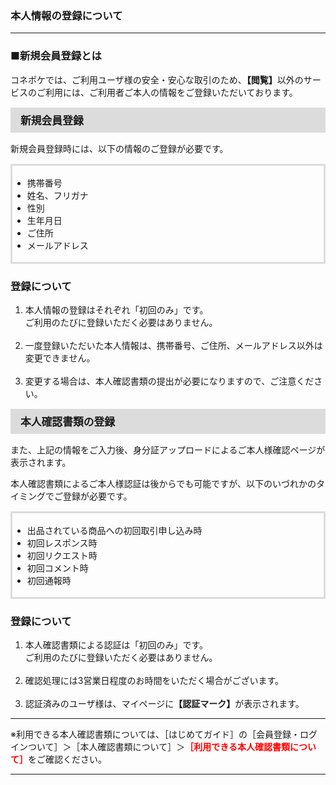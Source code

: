 <h3>本人情報の登録について</h3>
<hr>

<h3>■新規会員登録とは</h3>

コネポケでは、ご利用ユーザ様の安全・安心な取引のため、<strong>【閲覧】</strong>以外のサービスのご利用には、ご利用者ご本人の情報をご登録いただいております。

<div style="padding: 7px 15px; margin-top: 15px; margin-bottom: 15px; border: 1px solid #dcdcdc; background-color: #dcdcdc; font-size: 120%">
<strong>新規会員登録</strong>
</div>

新規会員登録時には、以下の情報のご登録が必要です。

<div style="padding: 3px 15px 3px 0px; margin-top: 15px; margin-bottom: 20px; border: 3px solid #dcdcdc;">
<ul>
<li>携帯番号</li>
<li>姓名、フリガナ</li>
<li>性別</li>
<li>生年月日</li>
<li>ご住所</li>
<li>メールアドレス</li>
</ul>
</div>

<h3>登録について</h3>

<ol>
<li>本人情報の登録はそれぞれ「初回のみ」です。<br>
ご利用のたびに登録いただく必要はありません。</li>
<br> 
<li>一度登録いただいた本人情報は、携帯番号、ご住所、メールアドレス以外は変更できません。</li>
<br> 
<li>変更する場合は、本人確認書類の提出が必要になりますので、ご注意ください。</li>
</ol>

<div style="padding: 7px 15px; margin-top: 15px; margin-bottom: 15px; border: 1px solid #dcdcdc; background-color: #dcdcdc; font-size: 120%">
<strong>本人確認書類の登録</strong>
</div>

また、上記の情報をご入力後、身分証アップロードによるご本人様確認ページが表示されます。

本人確認書類によるご本人様認証は後からでも可能ですが、以下のいづれかのタイミングでご登録が必要です。

<div style="padding: 3px 15px 3px 0px; margin-top: 15px; margin-bottom: 20px; border: 3px solid #dcdcdc;">
<ul>
<li>出品されている商品への初回取引申し込み時</li>
<li>初回レスポンス時</li>
<li>初回リクエスト時</li>
<li>初回コメント時</li>
<li>初回通報時</li>
</ul>
</div>

<h3>登録について</h3>

<ol>
<li>本人確認書類による認証は「初回のみ」です。<br>
ご利用のたびに登録いただく必要はありません。</li>
<br>
<li>確認処理には3営業日程度のお時間をいただく場合がございます。</li>
<br>
<li>認証済みのユーザ様は、マイページに<strong>【認証マーク】</strong>が表示されます。</font></li>
</ol>

<hr>

※利用できる本人確認書類については、［はじめてガイド］の［会員登録・ログインついて］＞［本人確認書類について］＞<font color="#ff0000"><strong>［利用できる本人確認書類について］</strong></font>をご確認ください。

<hr>
